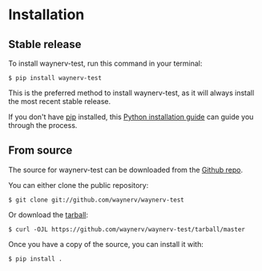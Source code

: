 # Installation

## Stable release

To install waynerv-test, run this command in your
terminal:

``` console
$ pip install waynerv-test
```

This is the preferred method to install waynerv-test, as it will always install the most recent stable release.

If you don't have [pip][] installed, this [Python installation guide][]
can guide you through the process.

## From source

The source for waynerv-test can be downloaded from
the [Github repo][].

You can either clone the public repository:

``` console
$ git clone git://github.com/waynerv/waynerv-test
```

Or download the [tarball][]:

``` console
$ curl -OJL https://github.com/waynerv/waynerv-test/tarball/master
```

Once you have a copy of the source, you can install it with:

``` console
$ pip install .
```

  [pip]: https://pip.pypa.io
  [Python installation guide]: http://docs.python-guide.org/en/latest/starting/installation/
  [Github repo]: https://github.com/%7B%7B%20cookiecutter.github_username%20%7D%7D/%7B%7B%20cookiecutter.project_slug%20%7D%7D
  [tarball]: https://github.com/%7B%7B%20cookiecutter.github_username%20%7D%7D/%7B%7B%20cookiecutter.project_slug%20%7D%7D/tarball/master
